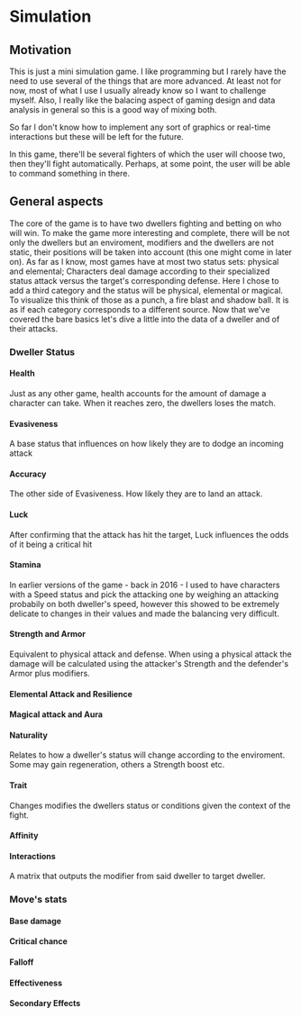 # Simulation

## Motivation
This is just a mini simulation game. I like programming but I rarely have the need to use several of the things that are more advanced. At least not for now, most of what I use I usually already know so I want to challenge myself. Also, I really like the balacing aspect of gaming design and data analysis in general so this is a good way of mixing both. 

So far I don't know how to implement any sort of graphics or real-time interactions but these will be left for the future.

In this game, there'll be several fighters of which the user will choose two, then they'll fight automatically. Perhaps, at some point, the user will be able to command something in there.

## General aspects

The core of the game is to have two dwellers fighting and betting on who will win. To make the game more interesting and complete, there will be not only the dwellers but an enviroment, modifiers and the dwellers are not static, their positions will be taken into account (this one might come in later on). As far as I know, most games have at most two status sets: physical and elemental; Characters deal damage according to their specialized status attack versus the target's corresponding defense. Here I chose to add a third category and the status will be physical, elemental or magical. To visualize this think of those as a punch, a fire blast and shadow ball. It is as if each category corresponds to a different source. Now that we've covered the bare basics let's dive a little into the data of a dweller and of their attacks.

### Dweller Status

#### Health 
Just as any other game, health accounts for the amount of damage a character can take. When it reaches zero, the dwellers loses the match.

#### Evasiveness
A base status that influences on how likely they are to dodge an incoming attack

#### Accuracy
The other side of Evasiveness. How likely they are to land an attack.

#### Luck
After confirming that the attack has hit the target, Luck influences the odds of it being a critical hit

#### Stamina
In earlier versions of the game - back in 2016 - I used to have characters with a Speed status and pick the attacking one by weighing an attacking probabily on both dweller's speed, however this showed to be extremely delicate to changes in their values and made the balancing very difficult.

#### Strength and Armor
Equivalent to physical attack and defense. When using a physical attack the damage will be calculated using the attacker's Strength and the defender's Armor plus modifiers.

#### Elemental Attack and Resilience
#### Magical attack and Aura
#### Naturality
Relates to how a dweller's status will change according to the enviroment. Some may gain regeneration, others a Strength boost etc.
#### Trait
Changes modifies the dwellers status or conditions given the context of the fight.
#### Affinity
#### Interactions
A matrix that outputs the modifier from said dweller to target dweller.

### Move's stats

#### Base damage
#### Critical chance
#### Falloff
#### Effectiveness
#### Secondary Effects



